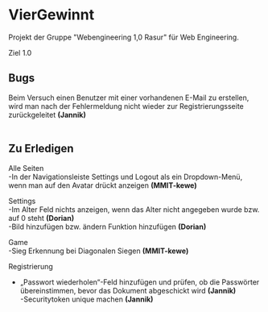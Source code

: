 # VierGewinnt

Projekt der Gruppe "Webengineering 1,0 Rasur" für Web Engineering.










Ziel 1.0


## Bugs

Beim Versuch einen Benutzer mit einer vorhandenen E-Mail zu erstellen, wird man nach der Fehlermeldung nicht wieder zur Registrierungsseite zurückgeleitet <b>(Jannik)</b> <br><br>

## Zu Erledigen
Alle Seiten <br>
-In der Navigationsleiste Settings und Logout als ein Dropdown-Menü, wenn man auf den Avatar drückt anzeigen <b>(MMIT-kewe)</b> <br>

Settings <br>
-Im Alter Feld nichts anzeigen, wenn das Alter nicht angegeben wurde bzw. auf 0 steht <b>(Dorian)</b> <br>
-Bild hinzufügen bzw. ändern Funktion hinzufügen <b>(Dorian)</b> <br>

Game <br>
	-Sieg Erkennung bei Diagonalen Siegen <b>(MMIT-kewe)</b> <br>

Registrierung
- „Passwort wiederholen“-Feld hinzufügen und prüfen, ob die Passwörter übereinstimmen, bevor das Dokument abgeschickt wird <b>(Jannik)</b> <br>
-Securitytoken unique machen <b>(Jannik)</b> <br>
